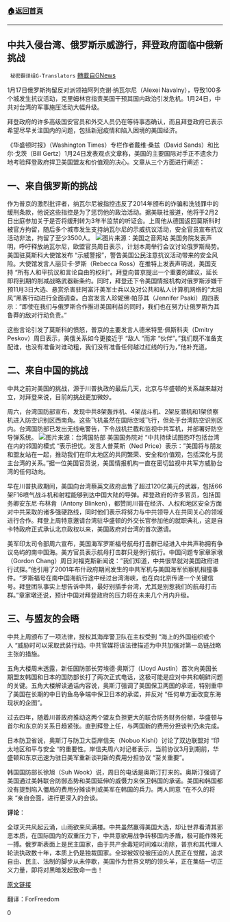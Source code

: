 ###  [:house:返回首頁](https://github.com/ourhimalayas/txt)
---

## 中共入侵台湾、俄罗斯示威游行，拜登政府面临中俄新挑战
` 秘密翻译组G-Translators` [轉載自GNews](https://gnews.org/zh-hans/822053/)

1月17日俄罗斯拘留反对派领袖阿列克谢·纳瓦尔尼（Alexei Navalny），导致100多个城发生抗议活动，克里姆林宫指责美国干预其国内政治引发危机。1月24日，中共对台湾的军事施压活动大幅升级。

拜登政府的许多高级国安官员和外交人员仍在等待事态确认，而且拜登政府已表示希望尽早关注国内的问题，包括新冠疫情和陷入困境的美国经济。

《华盛顿时报》（Washington Times）专栏作者戴维·桑兹（David Sands）和比尔·戈茨（Bill Gertz）1月24日发表观点文章称，美国的主要国际对手正不遗余力地考验拜登政府捍卫美国盟友和价值观的决心。文章从三个方面进行阐述：

## **一、来自俄罗斯的挑战**

作为普京的激烈批评者，纳瓦尔尼被指控违反了2014年颁布的诈骗和洗钱罪中的缓刑条款，他说这些指控是为了惩罚他的政治活动。据美联社报道，他将于2月2日出庭参加关于是否将缓刑转为3年半监禁的听证会。上周他从德国返回莫斯科时被官方拘留，随后多个城市发生支持纳瓦尔尼的示威抗议活动，安全官员宣布抗议活动非法，拘留了至少3500人。
![]()![](https://gnews.org/wp-content/uploads/2021/01/Picture8-3.png)图片来源：美国之音网站
美国务院发表声明，呼吁释放纳瓦尔尼，欧盟官员周日表示，计划本周举行会议讨论俄罗斯局势。美国驻莫斯科大使馆发布 “示威警报”，警告美国公民注意抗议活动带来的安全风险。大使馆发言人丽贝卡·罗斯（Rebecca Ross）在推特上发表声明说，美国支持 “所有人和平抗议和言论自由的权利”。拜登向普京提出一个重要的建议，延长即将到期的削减战略武器新条约。同时，拜登还下令美国情报机构对俄罗斯涉嫌干预11月3日大选、悬赏杀害驻阿富汗美军士兵以及对公共和私人计算机网络的“太阳风”黑客行动进行全面调查。白宫发言人珍妮佛·帕莎其（Jennifer Psaki）周四表示：”即使在我们与俄罗斯合作推进美国利益的同时，我们也在努力让俄罗斯为其鲁莽的敌对行动负责。”

这些言论引发了莫斯科的愤怒，普京的主要发言人德米特里·佩斯科夫（Dmitry Peskov）周日表示，美俄关系如今更接近于 “敌人 “而非 “伙伴”。”我们既不准备支配谁，也没有准备对谁动粗，我们没有准备任何越过红线的行为，”他补充道。

## **二、来自中国的挑战**

中共之前对美国的挑战，源于川普执政的最后几天，北京与华盛顿的关系越来越对立，对拜登来说，目前的挑战更加微妙。

周六，台湾国防部宣布，发现中共8架轰炸机、4架战斗机、2架反潜机和1架侦察机进入防空识别区西南角。这些飞机虽然在国际空域飞行，但处于台湾防空识别区内。台湾国防部已发出无线电警告，下令战机拦截和监视中共军机，并部署好防空导弹系统。
![]()![](https://gnews.org/wp-content/uploads/2021/01/Picture9-2.png)图片来源：台湾国防部
美国国务院对 “中共持续试图恐吓包括台湾在内的邻国的模式 “表示担忧。发言人普莱斯（Ned Price）表示：”美国将与朋友和盟友站在一起，推动我们在印太地区的共同繁荣、安全和价值观，包括深化与民主台湾的关系。”据一位美国官员说，美国情报机构一直在密切监视中共军方威胁台湾的任何动向。

早在川普执政期间，美国向台湾蔡英文政府出售了超过120亿美元的武器，包括66架F16喷气战斗机和射程能够到达中国大陆的导弹。拜登政府的许多官员，包括国务卿安东尼·布林肯（Antony Blinken），都赞同川普在经济、人权和地区安全方面对中共采取的诸多强硬路线，同时他们表示将努力与中共领导人在共同关心的领域进行合作。拜登上周特意邀请台湾驻华盛顿的外交长官参加他的就职典礼，这是自卡特政府正式承认北京政权以来，美国政府对台湾的首次邀请。

美军印太司令部周六宣布，美国海军罗斯福号航母打击群已经进入中共声称拥有争议岛屿的南中国海。美方官员表示航母打击群只是例行航行。中国问题专家章家墩（Gordon Chang）周日对福克斯新闻说：”我们知道，中共很早就对美国政府进行试探。”他引用了2001年布什政府期间发生的中共军机与美国海军侦察机相撞事件。“罗斯福号在南中国海航行途中经过台湾海峡，也在向北京传递一个关键信号。拜登团队事实上想告诉中共，最好别插手台湾，尤其是别惹我们的航母打击群。”章家墩还说，预计中国对拜登政府的压力将在未来几个月内升级。

## **三、与盟友的会晤**

中共上周颁布了一项法律，授权其海岸警卫队在主权受到 “海上的外国组织或个人 “威胁时可以采取武装行动。中共官媒将该法律描述为中共加强对第一岛链战略主张的措施。

五角大楼周末透露，新任国防部长劳埃德·奥斯汀（Lloyd Austin）首次向美国长期盟友韩国和日本的国防部长打了两次正式电话，这极可能是应对中共和朝鲜问题的关键。五角大楼解读通话内容说，奥斯汀强调了美国保卫两国的承诺，特别重申了美国在长期的中日钓鱼岛争端中保卫日本的承诺，并反对 “任何单方面改变东海现状的企图”。

过去四年，随着川普政府推动这两个盟友负担更大的联合防务财务份额，华盛顿与首尔和东京的关系日趋紧张。直到拜登上任，与两国新的费用分担谈判仍未完成。

日本防卫省说，奥斯汀与防卫大臣岸信夫（Nobuo Kishi）讨论了双边联盟对 “印太地区和平与安全 “的重要性。岸信夫周六对记者表示，当前协议3月到期前，华盛顿和东京迅速为驻日美军重新谈判新的费用分担协议 “至关重要”。

韩国国防部长徐旭（Suh Wook）说，周日的电话是奥斯汀打来的。奥斯汀强调了美国通过美韩联合防御态势和美国延伸的威慑力来保卫韩国的承诺。美国和韩国都没有提到陷入僵局的费用分摊谈判或美军在韩国的兵力。两人同意 “在不久的将来 “亲自会面，进行更深入的会谈。

**评论**：

全球灭共风起云涌，山雨欲来风满楼。中共虽然赢得美国大选，却让世界看清其邪恶本质，在国际国内的双重压力下，中共意欲用战争转移国内矛盾，极可能作殊死一搏。俄罗斯表面上是民主国家，由于共产余毒短时间难以消除，普京和其代理人轮流执政数十年，本质上仍是独裁国家。全球被奴役被压迫的人民正在觉醒，追求自由、民主、法制的脚步从未停歇，美国作为世界文明的领头羊，正在集结一切正义力量，即将对黑暗发起致命一击！

[原文链接](https://www.washingtontimes.com/news/2021/jan/24/joe-biden-administration-faces-early-tests-china-r/)

翻译：ForFreedom

0
